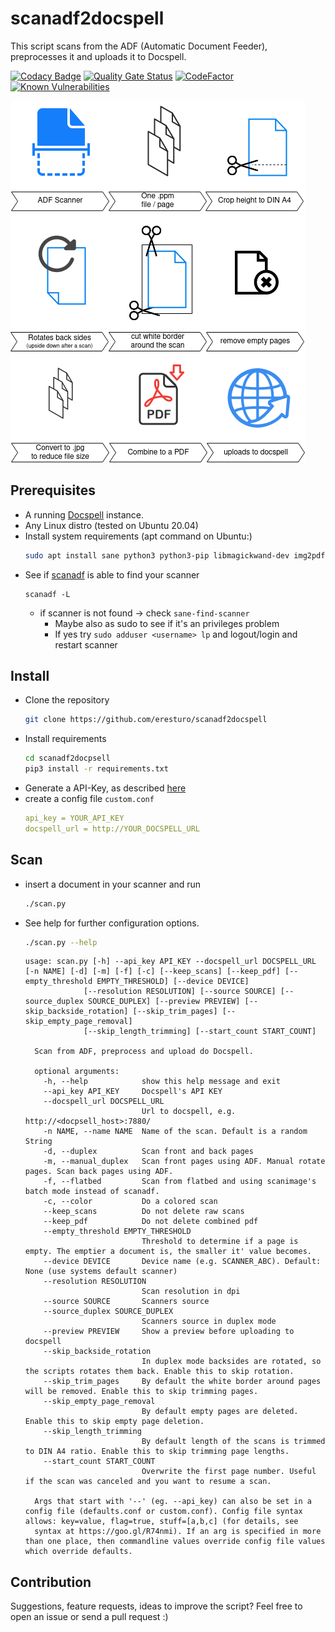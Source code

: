 # scanadf2docspell

This script scans from the ADF (Automatic Document Feeder), preprocesses it and uploads it to Docspell.

[![Codacy Badge](https://app.codacy.com/project/badge/Grade/f3370d96dd974f419b9d23c7fb0f2f22)](https://www.codacy.com/gh/eresturo/scanadf2docspell/dashboard?utm_source=github.com&amp;utm_medium=referral&amp;utm_content=eresturo/scanadf2docspell&amp;utm_campaign=Badge_Grade)
[![Quality Gate Status](https://sonarcloud.io/api/project_badges/measure?project=eresturo_scanadf2docspell&metric=alert_status)](https://sonarcloud.io/summary/new_code?id=eresturo_scanadf2docspell)
[![CodeFactor](https://www.codefactor.io/repository/github/eresturo/scanadf2docspell/badge)](https://www.codefactor.io/repository/github/eresturo/scanadf2docspell)
[![Known Vulnerabilities](https://snyk.io/test/github/eresturo/scanadf2docspell/badge.svg)](https://snyk.io/test/github/eresturo/scanadf2docspell)

![Overview](overview.png)

## Prerequisites

* A running [Docspell](https://github.com/eikek/docspell) instance.
* Any Linux distro (tested on Ubuntu 20.04)
* Install system requirements (apt command on Ubuntu:)
  ```bash
  sudo apt install sane python3 python3-pip libmagickwand-dev img2pdf sane-utils
  ```
* See if [scanadf](https://linux.die.net/man/1/scanadf) is able to find your scanner
  ```
  scanadf -L
  ```
    * if scanner is not found -> check `sane-find-scanner`
        * Maybe also as sudo to see if it's an privileges problem
        * If yes try `sudo adduser <username> lp` and logout/login and restart scanner

## Install

* Clone the repository
  ```bash
  git clone https://github.com/eresturo/scanadf2docspell
  ```
* Install requirements
  ```bash
  cd scanadf2docpsell
  pip3 install -r requirements.txt
  ```
* Generate a API-Key, as described [here](https://docspell.org/docs/webapp/uploading/#anonymous-upload)
* create a config file `custom.conf`
    ```yaml
    api_key = YOUR_API_KEY
    docspell_url = http://YOUR_DOCSPELL_URL
    ```

## Scan

* insert a document in your scanner and run
    ```bash
    ./scan.py
    ```
* See help for further configuration options.
  ```bash
  ./scan.py --help
  ```
  ```
  usage: scan.py [-h] --api_key API_KEY --docspell_url DOCSPELL_URL [-n NAME] [-d] [-m] [-f] [-c] [--keep_scans] [--keep_pdf] [--empty_threshold EMPTY_THRESHOLD] [--device DEVICE]
               [--resolution RESOLUTION] [--source SOURCE] [--source_duplex SOURCE_DUPLEX] [--preview PREVIEW] [--skip_backside_rotation] [--skip_trim_pages] [--skip_empty_page_removal]
               [--skip_length_trimming] [--start_count START_COUNT]

    Scan from ADF, preprocess and upload do Docspell.
    
    optional arguments:
      -h, --help            show this help message and exit
      --api_key API_KEY     Docspell's API KEY
      --docspell_url DOCSPELL_URL
                            Url to docspell, e.g. http://<docpsell_host>:7880/
      -n NAME, --name NAME  Name of the scan. Default is a random String
      -d, --duplex          Scan front and back pages
      -m, --manual_duplex   Scan front pages using ADF. Manual rotate pages. Scan back pages using ADF.
      -f, --flatbed         Scan from flatbed and using scanimage's batch mode instead of scanadf.
      -c, --color           Do a colored scan
      --keep_scans          Do not delete raw scans
      --keep_pdf            Do not delete combined pdf
      --empty_threshold EMPTY_THRESHOLD
                            Threshold to determine if a page is empty. The emptier a document is, the smaller it' value becomes.
      --device DEVICE       Device name (e.g. SCANNER_ABC). Default: None (use systems default scanner)
      --resolution RESOLUTION
                            Scan resolution in dpi
      --source SOURCE       Scanners source
      --source_duplex SOURCE_DUPLEX
                            Scanners source in duplex mode
      --preview PREVIEW     Show a preview before uploading to docspell
      --skip_backside_rotation
                            In duplex mode backsides are rotated, so the scripts rotates them back. Enable this to skip rotation.
      --skip_trim_pages     By default the white border around pages will be removed. Enable this to skip trimming pages.
      --skip_empty_page_removal
                            By default empty pages are deleted. Enable this to skip empty page deletion.
      --skip_length_trimming
                            By default length of the scans is trimmed to DIN A4 ratio. Enable this to skip trimming page lengths.
      --start_count START_COUNT
                            Overwrite the first page number. Useful if the scan was canceled and you want to resume a scan.
    
    Args that start with '--' (eg. --api_key) can also be set in a config file (defaults.conf or custom.conf). Config file syntax allows: key=value, flag=true, stuff=[a,b,c] (for details, see
    syntax at https://goo.gl/R74nmi). If an arg is specified in more than one place, then commandline values override config file values which override defaults.
  ```

## Contribution

Suggestions, feature requests, ideas to improve the script? Feel free to open an issue or send a pull request :)  
